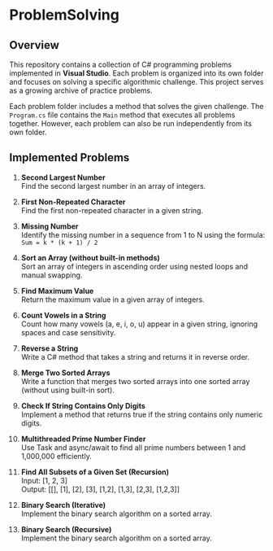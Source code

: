 # ProblemSolving

## Overview

This repository contains a collection of C# programming problems implemented in **Visual Studio**. Each problem is organized into its own folder and focuses on solving a specific algorithmic challenge. This project serves as a growing archive of practice problems.

Each problem folder includes a method that solves the given challenge. The `Program.cs` file contains the `Main` method that executes all problems together. However, each problem can also be run independently from its own folder.

## Implemented Problems

1. **Second Largest Number**  
   Find the second largest number in an array of integers.

2. **First Non-Repeated Character**  
   Find the first non-repeated character in a given string.

3. **Missing Number**  
   Identify the missing number in a sequence from 1 to N using the formula:  
   `Sum = k * (k + 1) / 2`

4. **Sort an Array (without built-in methods)**  
   Sort an array of integers in ascending order using nested loops and manual swapping.

5. **Find Maximum Value**  
   Return the maximum value in a given array of integers.

6. **Count Vowels in a String**  
   Count how many vowels (a, e, i, o, u) appear in a given string, ignoring spaces and case sensitivity.

7. **Reverse a String**  
   Write a C# method that takes a string and returns it in reverse order.

8. **Merge Two Sorted Arrays**  
   Write a function that merges two sorted arrays into one sorted array (without using built-in sort).

9. **Check If String Contains Only Digits**  
   Implement a method that returns true if the string contains only numeric digits. 

10. **Multithreaded Prime Number Finder**  
    Use Task and async/await to find all prime numbers between 1 and 1,000,000 efficiently.

11. **Find All Subsets of a Given Set (Recursion)**  
    Input: [1, 2, 3]  
    Output: [[], [1], [2], [3], [1,2], [1,3], [2,3], [1,2,3]]

12. **Binary Search (Iterative)**  
    Implement the binary search algorithm on a sorted array.

13. **Binary Search (Recursive)**  
    Implement the binary search algorithm on a sorted array.

